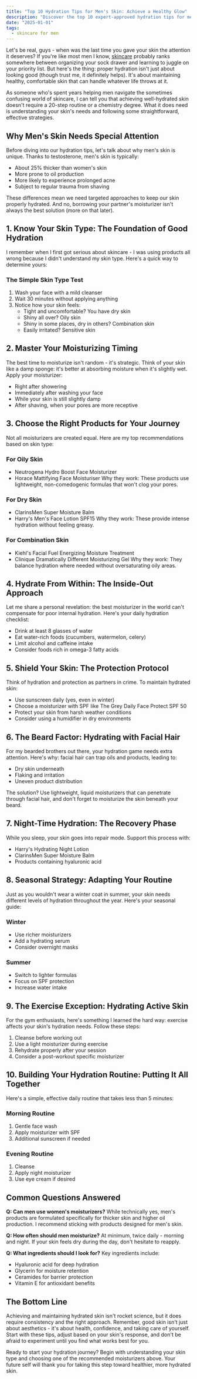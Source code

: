 ```yaml
---
title: "Top 10 Hydration Tips for Men's Skin: Achieve a Healthy Glow"
description: "Discover the top 10 expert-approved hydration tips for men's skin, including product recommendations and easy-to-follow routines for achieving healthy, moisturized skin."
date: "2025-01-01"
tags:
  - skincare for men
---
```


Let's be real, guys - when was the last time you gave your skin the attention it deserves? If you're like most men I know, [skincare](/blog/skincare-for-men/) probably ranks somewhere between organizing your sock drawer and learning to juggle on your priority list. But here's the thing: proper hydration isn't just about looking good (though trust me, it definitely helps). It's about maintaining healthy, comfortable skin that can handle whatever life throws at it.

<!--[Insert image: Man applying moisturizer with confident expression]-->

As someone who's spent years helping men navigate the sometimes confusing world of skincare, I can tell you that achieving well-hydrated skin doesn't require a 20-step routine or a chemistry degree. What it does need is understanding your skin's needs and following some straightforward, effective strategies.

## Why Men's Skin Needs Special Attention

Before diving into our hydration tips, let's talk about why men's skin is unique. Thanks to testosterone, men's skin is typically:
- About 25% thicker than women's skin
- More prone to oil production
- More likely to experience prolonged acne
- Subject to regular trauma from shaving

These differences mean we need targeted approaches to keep our skin properly hydrated. And no, borrowing your partner's moisturizer isn't always the best solution (more on that later).

## 1. Know Your Skin Type: The Foundation of Good Hydration

I remember when I first got serious about skincare - I was using products all wrong because I didn't understand my skin type. Here's a quick way to determine yours:

### The Simple Skin Type Test
1. Wash your face with a mild cleanser
2. Wait 30 minutes without applying anything
3. Notice how your skin feels:
   - Tight and uncomfortable? You have dry skin
   - Shiny all over? Oily skin
   - Shiny in some places, dry in others? Combination skin
   - Easily irritated? Sensitive skin

<!--[Insert image: Diagram showing different skin types and their characteristics]-->

## 2. Master Your Moisturizing Timing

The best time to moisturize isn't random - it's strategic. Think of your skin like a damp sponge: it's better at absorbing moisture when it's slightly wet. Apply your moisturizer:
- Right after showering
- Immediately after washing your face
- While your skin is still slightly damp
- After shaving, when your pores are more receptive

## 3. Choose the Right Products for Your Journey

Not all moisturizers are created equal. Here are my top recommendations based on skin type:

### For Oily Skin
- Neutrogena Hydro Boost Face Moisturizer
- Horace Mattifying Face Moisturiser
Why they work: These products use lightweight, non-comedogenic formulas that won't clog your pores.

### For Dry Skin
- ClarinsMen Super Moisture Balm
- Harry's Men's Face Lotion SPF15
Why they work: These provide intense hydration without feeling greasy.

### For Combination Skin
- Kiehl's Facial Fuel Energizing Moisture Treatment
- Clinique Dramatically Different Moisturizing Gel
Why they work: They balance hydration where needed without oversaturating oily areas.

<!--[Insert image: Product lineup showcasing recommended moisturizers]-->

## 4. Hydrate From Within: The Inside-Out Approach

Let me share a personal revelation: the best moisturizer in the world can't compensate for poor internal hydration. Here's your daily hydration checklist:
- Drink at least 8 glasses of water
- Eat water-rich foods (cucumbers, watermelon, celery)
- Limit alcohol and caffeine intake
- Consider foods rich in omega-3 fatty acids

## 5. Shield Your Skin: The Protection Protocol

Think of hydration and protection as partners in crime. To maintain hydrated skin:
- Use sunscreen daily (yes, even in winter)
- Choose a moisturizer with SPF like The Grey Daily Face Protect SPF 50
- Protect your skin from harsh weather conditions
- Consider using a humidifier in dry environments

## 6. The Beard Factor: Hydrating with Facial Hair

For my bearded brothers out there, your hydration game needs extra attention. Here's why: facial hair can trap oils and products, leading to:
- Dry skin underneath
- Flaking and irritation
- Uneven product distribution

The solution? Use lightweight, liquid moisturizers that can penetrate through facial hair, and don't forget to moisturize the skin beneath your beard.

## 7. Night-Time Hydration: The Recovery Phase

While you sleep, your skin goes into repair mode. Support this process with:
- Harry's Hydrating Night Lotion
- ClarinsMen Super Moisture Balm
- Products containing hyaluronic acid

## 8. Seasonal Strategy: Adapting Your Routine

Just as you wouldn't wear a winter coat in summer, your skin needs different levels of hydration throughout the year. Here's your seasonal guide:

### Winter
- Use richer moisturizers
- Add a hydrating serum
- Consider overnight masks

### Summer
- Switch to lighter formulas
- Focus on SPF protection
- Increase water intake

## 9. The Exercise Exception: Hydrating Active Skin

For the gym enthusiasts, here's something I learned the hard way: exercise affects your skin's hydration needs. Follow these steps:
1. Cleanse before working out
2. Use a light moisturizer during exercise
3. Rehydrate properly after your session
4. Consider a post-workout specific moisturizer

## 10. Building Your Hydration Routine: Putting It All Together

Here's a simple, effective daily routine that takes less than 5 minutes:

### Morning Routine
1. Gentle face wash
2. Apply moisturizer with SPF
3. Additional sunscreen if needed

### Evening Routine
1. Cleanse
2. Apply night moisturizer
3. Use eye cream if desired

<!--[Insert image: Step-by-step routine demonstration]-->

## Common Questions Answered

**Q: Can men use women's moisturizers?**
While technically yes, men's products are formulated specifically for thicker skin and higher oil production. I recommend sticking with products designed for men's skin.

**Q: How often should men moisturize?**
At minimum, twice daily - morning and night. If your skin feels dry during the day, don't hesitate to reapply.

**Q: What ingredients should I look for?**
Key ingredients include:
- Hyaluronic acid for deep hydration
- Glycerin for moisture retention
- Ceramides for barrier protection
- Vitamin E for antioxidant benefits

## The Bottom Line

Achieving and maintaining hydrated skin isn't rocket science, but it does require consistency and the right approach. Remember, good skin isn't just about aesthetics - it's about health, confidence, and taking care of yourself. Start with these tips, adjust based on your skin's response, and don't be afraid to experiment until you find what works best for you.

Ready to start your hydration journey? Begin with understanding your skin type and choosing one of the recommended moisturizers above. Your future self will thank you for taking this step toward healthier, more hydrated skin.

<!--[Insert image: Before and after comparison of properly hydrated skin]-->